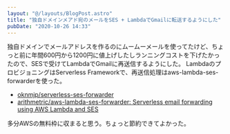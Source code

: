 ```yaml
---
layout: "@/layouts/BlogPost.astro"
title: "独自ドメインメアド宛のメールをSES + LambdaでGmailに転送するようにした"
pubDate: "2020-10-26 14:33"
---
```


独自ドメインでメールアドレスを作るのにムームーメールを使ってたけど、ちょっと前に年間600円から1200円に値上げしたしランニングコストを下げたかったので、SESで受けてLambdaでGmailに再送信するようにした。
LambdaのプロビジョニングはServerless Frameworkで、再送信処理はaws-lambda-ses-forwarderを使った。

- [oknmjp/serverless-ses-forwarder](https://github.com/oknmjp/serverless-ses-forwarder)
- [arithmetric/aws-lambda-ses-forwarder: Serverless email forwarding using AWS Lambda and SES](https://github.com/arithmetric/aws-lambda-ses-forwarder)

多分AWSの無料枠に収まると思う。ちょっと節約できてよかった。
